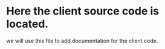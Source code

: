 # Here the client source code is located. 

we will use this file to add documentation for the client code.